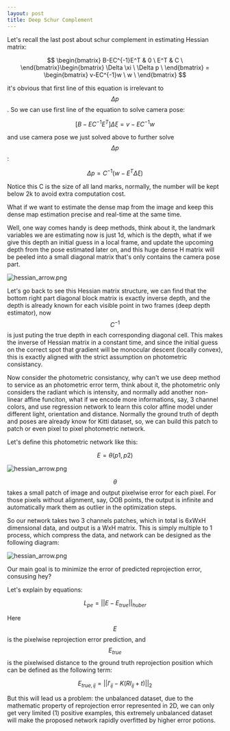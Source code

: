 ```yaml
---
layout: post
title: Deep Schur Complement
---
```

Let's recall the last post about schur complement in estimating Hessian matrix:

$$ \begin{bmatrix} B-EC^{-1}E^T & 0 \ E^T & C \
\end{bmatrix}\begin{bmatrix} \Delta \xi \ \Delta p \
\end{bmatrix} = \begin{bmatrix} v-EC^{-1}w \ w \
\end{bmatrix} $$

it's obvious that first line of this equation is irrelevant to $$\Delta p$$. So we can use first line of the equation to solve camera pose:

$$[B - EC^{-1}E^T]\Delta \xi = v - EC^{-1}w$$

and use camera pose we just solved above to further solve $$\Delta p$$:

$$\Delta p = C^{-1}(w - E^T\Delta \xi)$$

Notice this C is the size of all land marks, normally, the number will be kept below 2k to avoid extra computation cost.

What if we want to estimate the dense map from the image and keep this dense map estimation precise and real-time at the same time.

Well, one way comes handy is deep methods, think about it, the landmark variables we are estimating now is just 1d, which is the depth,
what if we give this depth an initial guess in a local frame, and update the upcoming depth from the pose estimated later on,
and this huge dense H matrix will be peeled into a small diagonal matrix that's only contains the camera pose part.

![hessian_arrow.png]({{site.baseurl}}/images/hessian_arrow.png)

Let's go back to see this Hessian matrix structure, we can find that the bottom right part diagonal block matrix is exactly inverse depth, and the depth is already known for each visible point in two frames (deep depth estimator), now $$C^{-1}$$ is just puting the true depth in each corresponding diagonal cell. This makes the inverse of Hessian matrix in a constant time, and since the initial guess on the correct spot that gradient will be monocular descent (locally convex), this is exactly aligned with the strict assumption on photometric consistancy.

Now consider the photometric consistancy, why can't we use deep method to service as an photometric error term, think about it, the photometric only considers the radiant which is intensity, and normally add another non-linear affine funciton, what if we encode more informations, say, 3 channel colors, and use regression network to learn this color affine model under different light, orientation and distance. Normally the ground truth of depth and poses are already know for Kitti dataset, so, we can build this patch to patch or even pixel to pixel photometric network.

Let's define this photometric network like this:

$$
 E = \theta(p1, p2)
$$

![hessian_arrow.png]({{site.baseurl}}/images/photometric_net.png)

$$\theta$$ takes a small patch of image and output pixelwise error for each pixel. For those pixels without alignment, say, OOB points, the output is infinite and automatically mark them as outlier in the optimization steps.

So our network takes two 3 channels patches, which in total is 6xWxH dimensional data, and output is a WxH matrix. This is simply multiple to 1 process, which compress the data, and network can be designed as the following diagram:

![hessian_arrow.png]({{site.baseurl}}/images/photometric_net_arch.png)

Our main goal is to minimize the error of predicted reprojection error, consusing hey?

Let's explain by equations:

$$
L_{pe} = || E - E_{true} ||_{huber}
$$

Here $$E$$ is the pixelwise reprojection error prediction, and $$E_{true}$$ is the pixelwised distance to the ground truth reprojection position which can be defined as the following term:

$$
E_{true, ij} = ||I'_{ij} - K(RI_{ij}+t)||_2 
$$

But this will lead us a problem: the unbalanced dataset, due to the mathematic property of reprojection error represented in 2D, we can only get very limited (1) positive examples, this extremely unbalanced dataset will make the proposed network rapidly overfitted by higher error potions.
